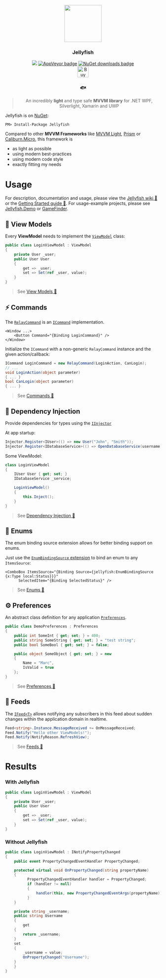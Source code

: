 <p align="center">
  <img src="https://github.com/mrousavy/Jellyfish/raw/master/Images/jellyfish.png" height="120" />
  <h3 align="center">Jellyfish</h3>
  <p align="center">
	<a class="badge-align" href="https://www.codacy.com/app/mrousavy/Jellyfish?utm_source=github.com&amp;utm_medium=referral&amp;utm_content=mrousavy/Jellyfish&amp;utm_campaign=Badge_Grade"><img src="https://api.codacy.com/project/badge/Grade/b677d8c1fa194835b42b7b6266a39b6b"/></a>
	<a href="https://ci.appveyor.com/project/mrousavy/jellyfish/"><img src="https://ci.appveyor.com/api/projects/status/o7nxq777rlqmr082?svg=true" alt="AppVeyor badge"></a>
	<a href="https://www.nuget.org/packages/Jellyfish/"><img src="https://img.shields.io/nuget/dt/Jellyfish.svg" alt="NuGet downloads badge"></a>
	<br/>
	<a href='https://ko-fi.com/F1F8CLXG' target='_blank'><img height='36' style='border:0px;height:36px;' src='https://az743702.vo.msecnd.net/cdn/kofi2.png?v=0' border='0' alt='Buy Me a Coffee at ko-fi.com' /></a>
	<h3 align="center">🐟</h3>
  </p>
  <blockquote align="center">
  	<p align="center">
  		An incredibly <strong>light</strong> and type safe <strong>MVVM library</strong> for .NET WPF, Silverlight, Xamarin and UWP
	  </p>
  </blockquote>
</p>

Jellyfish is on [NuGet](https://www.nuget.org/packages/Jellyfish/):
```pm
PM> Install-Package Jellyfish
```

Compared to other **MVVM Frameworks** like [MVVM Light](http://www.mvvmlight.net/), [Prism](https://github.com/PrismLibrary/Prism) or [Caliburn.Micro](https://caliburnmicro.com/), this framework is
* as light as possible
* using modern best-practices
* using modern code style
* exactly fitting my needs


# Usage

For description, documentation and usage, please view the [Jellyfish wiki 📖](https://github.com/mrousavy/Jellyfish/wiki) or the [Getting Started guide 📖](https://github.com/mrousavy/Jellyfish/wiki/Getting-started). For usage-example projects, please see [Jellyfish.Demo](https://github.com/mrousavy/Jellyfish/tree/master/Jellyfish.Demo) or [GameFinder](https://github.com/mrousavy/GameFinder).

## 📝 View Models

Every **ViewModel** needs to implement the [`ViewModel`](https://github.com/mrousavy/Jellyfish/blob/master/Jellyfish/ViewModel.cs) class:

```cs
public class LoginViewModel : ViewModel
{
    private User _user;
    public User User
    {
        get => _user;
        set => Set(ref _user, value);
    }
}
```

> See [View Models 📖](https://github.com/mrousavy/Jellyfish/wiki/📝-View-Models)

## ⚡ Commands
The [`RelayCommand`](https://github.com/mrousavy/Jellyfish/blob/master/Jellyfish/RelayCommand.cs) is an [`ICommand`](https://msdn.microsoft.com/en-us/library/system.windows.input.icommand(v=vs.110).aspx) implementation.

```xaml
<Window ...>
    <Button Command="{Binding LoginCommand}" />
</Window>
```

Initialize the `ICommand` with a non-generic `RelayCommand` instance and the given action/callback:
```cs
ICommand LoginCommand = new RelayCommand(LoginAction, CanLogin);
// ...
void LoginAction(object parameter)
{ ... }
bool CanLogin(object parameter)
{ ... }
```

> See [Commands 📖](https://github.com/mrousavy/Jellyfish/wiki/⚡-Commands)

## 💉 Dependency Injection
Provide dependencies for types using the [`IInjector`](https://github.com/mrousavy/Jellyfish/blob/master/Jellyfish/DependencyInjection/IInjector.cs)

At app startup:
```cs
Injector.Register<IUser>(() => new User("John", "Smith"));
Injector.Register<IDatabaseService>(() => OpenDatabaseService(username, password));
```
Some ViewModel:
```cs
class LoginViewModel
{
    IUser User { get; set; }
    IDatabaseService _service;

    LoginViewModel()
    {
        this.Inject();
    }
}
```

> See [Dependency Injection 📖](https://github.com/mrousavy/Jellyfish/wiki/%F0%9F%92%89-Dependency-Injection)

## 💾 Enums
The enum binding source extension allows for better binding support on enums.

Just use the [`EnumBindingSource` extension](https://github.com/mrousavy/Jellyfish/blob/master/Jellyfish/Extensions/EnumBindingSourceExtension.cs) to bind an enum to any `ItemsSource`:
```xaml
<ComboBox ItemsSource="{Binding Source={jellyfish:EnumBindingSource {x:Type local:Status}}}"
	  SelectedItem="{Binding SelectedStatus}" />
```

> See [Enums 📖](https://github.com/mrousavy/Jellyfish/wiki/💾-Enums)

## ⚙️ Preferences
An abstract class definition for any application [`Preferences`](https://github.com/mrousavy/Jellyfish/blob/master/Jellyfish/Preferences.cs).

```cs
public class DemoPreferences : Preferences
{
    public int SomeInt { get; set; } = 400;
    public string SomeString { get; set; } = "test string";
    public bool SomeBool { get; set; } = false;

    public object SomeObject { get; set; } = new
    {
        Name = "Marc",
        IsValid = true
    };
}
```

> See [Preferences 📖](https://github.com/mrousavy/Jellyfish/wiki/⚙️-Preferences)

## 🔔 Feeds
The [`IFeed<T>`](https://github.com/mrousavy/Jellyfish/blob/master/Jellyfish/Feeds/IFeed.cs) allows notifying any subscribers in this feed about sudden changes within the application domain in realtime.

```cs
Feed<string>.Instance.MessageReceived += OnMessageReceived;
Feed.Notify("Hello other ViewModels!");
Feed.Notify(NotifyReason.RefreshView);
```

> See [Feeds 📖](https://github.com/mrousavy/Jellyfish/wiki/🔔-Feeds)


# Results
### With Jellyfish
```cs
public class LoginViewModel : ViewModel
{
    private User _user;
    public User User
    {
        get => _user;
        set => Set(ref _user, value);
    }
}
```

### Without Jellyfish
```cs
public class LoginViewModel : INotifyPropertyChanged
{
    public event PropertyChangedEventHandler PropertyChanged;

    protected virtual void OnPropertyChanged(string propertyName)
    {
          PropertyChangedEventHandler handler = PropertyChanged;
          if (handler != null)
          {
              handler(this, new PropertyChangedEventArgs(propertyName));
          }
    }

    private string _username;
    public string Username
    {
        get
	{
	    return _username;
	}
	set
	{
	    _username = value;
	    OnPropertyChanged("Username");
	}
    }
}
```
